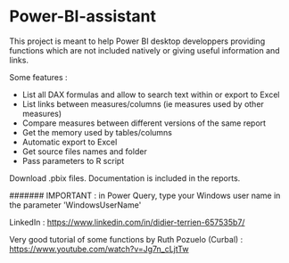 # Power-BI-assistant
This project is meant to help Power BI desktop developpers providing functions which are not included natively or giving useful information and links.

Some features :
- List all DAX formulas and allow to search text within or export to Excel
- List links between measures/columns (ie measures used by other measures)
- Compare measures between different versions of the same report
- Get the memory used by tables/columns
- Automatic export to Excel
- Get source files names and folder
- Pass parameters to R script

Download .pbix files. Documentation is included in the reports.

####### IMPORTANT : in Power Query, type your Windows user name in the parameter 'WindowsUserName'

LinkedIn :  https://www.linkedin.com/in/didier-terrien-657535b7/
  
Very good tutorial of some functions by Ruth Pozuelo (Curbal) :  https://www.youtube.com/watch?v=Jg7n_cLjtTw
